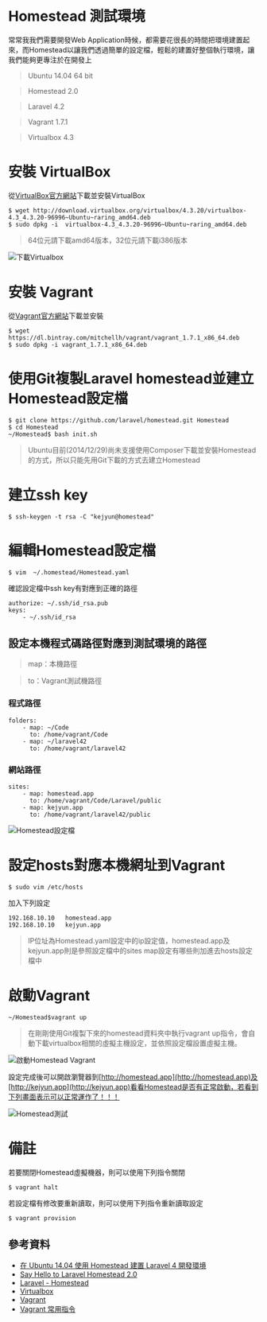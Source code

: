 # Homestead 測試環境

常常我我們需要開發Web Application時候，都需要花很長的時間把環境建置起來，而Homestead以讓我們透過簡單的設定檔，輕鬆的建置好整個執行環境，讓我們能夠更專注於在開發上

> Ubuntu 14.04 64 bit

> Homestead 2.0

> Laravel 4.2

> Vagrant 1.7.1

> Virtualbox 4.3

# 安裝 VirtualBox

從[VirtualBox官方網站](https://www.virtualbox.org/wiki/Linux_Downloads)下載並安裝VirtualBox

```shell
$ wget http://download.virtualbox.org/virtualbox/4.3.20/virtualbox-4.3_4.3.20-96996~Ubuntu~raring_amd64.deb
$ sudo dpkg -i  virtualbox-4.3_4.3.20-96996~Ubuntu~raring_amd64.deb
```

> 64位元請下載amd64版本，32位元請下載i386版本

![下載Virtualbox](http://3.bp.blogspot.com/-duCO50hJkII/VKFI2hGBLGI/AAAAAAAADdU/ICI8n6Nkgx8/s1600/Homestead-install-virtualbox.png)

# 安裝 Vagrant

從[Vagrant官方網站](http://www.vagrantup.com/downloads.html)下載並安裝

```shell
$ wget https://dl.bintray.com/mitchellh/vagrant/vagrant_1.7.1_x86_64.deb
$ sudo dpkg -i vagrant_1.7.1_x86_64.deb
```

# 使用Git複製Laravel homestead並建立Homestead設定檔
```shell
$ git clone https://github.com/laravel/homestead.git Homestead
$ cd Homestead
~/Homestead$ bash init.sh
```
> Ubuntu目前(2014/12/29)尚未支援使用Composer下載並安裝Homestead的方式，所以只能先用Git下載的方式去建立Homestead

# 建立ssh key
```shell
$ ssh-keygen -t rsa -C "kejyun@homestead"
```

# 編輯Homestead設定檔
```shell
$ vim  ~/.homestead/Homestead.yaml
```
確認設定檔中ssh key有對應到正確的路徑
```
authorize: ~/.ssh/id_rsa.pub
keys:
    - ~/.ssh/id_rsa
```

## 設定本機程式碼路徑對應到測試環境的路徑

> map：本機路徑

> to：Vagrant測試機路徑


### 程式路徑

```
folders:
    - map: ~/Code
      to: /home/vagrant/Code
    - map: ~/laravel42
      to: /home/vagrant/laravel42
```

### 網站路徑

```
sites:
    - map: homestead.app
      to: /home/vagrant/Code/Laravel/public
    - map: kejyun.app
      to: /home/vagrant/laravel42/public
```

![Homestead設定檔](http://3.bp.blogspot.com/-AaT61pAN6d4/VKFUCA6N6PI/AAAAAAAADdk/xBV-hIObVDM/s1600/Homestead-setting.png)


# 設定hosts對應本機網址到Vagrant

```shell
$ sudo vim /etc/hosts
```
加入下列設定
```
192.168.10.10   homestead.app
192.168.10.10   kejyun.app
```

> IP位址為Homestead.yaml設定中的ip設定值，homestead.app及kejyun.app則是參照設定檔中的sites map設定有哪些則加進去hosts設定檔中

# 啟動Vagrant

```shell
~/Homestead$vagrant up
```

> 在剛剛使用Git複製下來的homestead資料夾中執行vagrant up指令，會自動下載virtualbox相關的虛擬主機設定，並依照設定檔設置虛擬主機。

![啟動Homestead Vagrant](http://3.bp.blogspot.com/-kEQkCQ-A-fM/VKFinb4BidI/AAAAAAAADd0/okz4l-O8XGs/s1600/Homestead-up.png)


設定完成後可以開啟瀏覽器到[http://homestead.app](http://homestead.app)及[http://kejyun.app](http://kejyun.app)看看Homestead是否有正常啟動，若看到下列畫面表示可以正常運作了！！！

![Homestead測試](http://3.bp.blogspot.com/-YJqaIj2I9nk/VKFjhkkpcuI/AAAAAAAADd8/FGK0oxXc5WA/s1600/Homestead-test.png)


# 備註
若要關閉Homestead虛擬機器，則可以使用下列指令關閉

```shell
$ vagrant halt
```

若設定檔有修改要重新讀取，則可以使用下列指令重新讀取設定

```shell
$ vagrant provision
```

## 參考資料
* [在 Ubuntu 14.04 使用 Homestead 建置 Laravel 4 開發環境](http://blog.kejyun.com/2014/12/Laravel-4-environment-with-Homestead-on-Ubuntu14.04.html)
* [Say Hello to Laravel Homestead 2.0](https://laracasts.com/lessons/say-hello-to-laravel-homestead-two)
* [Laravel - Homestead](http://laravel.com/docs/4.2/homestead)
* [Virtualbox](https://www.blogger.com/)
* [Vagrant](http://www.vagrantup.com/downloads.html)
* [Vagrant 常用指令](http://blog.kejyun.com/2014/10/vagrant-command.html)
